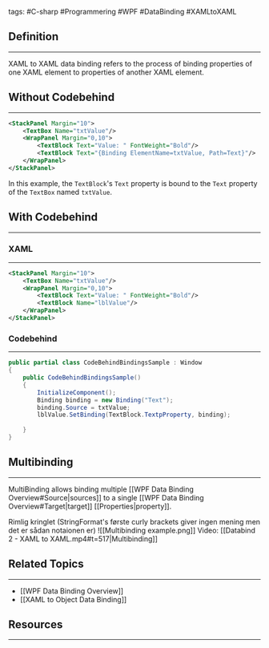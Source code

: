 tags: #C-sharp #Programmering #WPF #DataBinding #XAMLtoXAML 
## Definition
---
XAML to XAML data binding refers to the process of binding properties of one XAML element to properties of another XAML element.

## Without Codebehind
---
```xml
<StackPanel Margin="10">
    <TextBox Name="txtValue"/>
    <WrapPanel Margin="0,10">
        <TextBlock Text="Value: " FontWeight="Bold"/>
        <TextBlock Text="{Binding ElementName=txtValue, Path=Text}"/>
    </WrapPanel>
</StackPanel>
```
In this example, the `TextBlock`'s `Text` property is bound to the `Text` property of the `TextBox` named `txtValue`.

## With Codebehind
---
### XAML
---
```xml
<StackPanel Margin="10">
	<TextBox Name="txtValue"/>
	<WrapPanel Margin="0,10">
		<TextBlock Text="Value: " FontWeight="Bold"/>
		<TextBlock Name="lblValue"/>
	</WrapPanel>
</StackPanel>

```
### Codebehind
---
```csharp
public partial class CodeBehindBindingsSample : Window
{
	public CodeBehindBindingsSample() 
	{
		InitializeComponent();
		Binding binding = new Binding("Text");
		binding.Source = txtValue;
		lblValue.SetBinding(TextBlock.TextpProperty, binding);
		
	}
}
```
## Multibinding
---
MultiBinding allows binding multiple [[WPF Data Binding Overview#Source|sources]] to a single [[WPF Data Binding Overview#Target|target]] [[Properties|property]].

Rimlig kringlet (StringFormat's første curly brackets giver ingen mening men det er sådan notaionen er)
 ![[Multibinding example.png]]
Video: [[Databind 2 - XAML to XAML.mp4#t=517|Multibinding]]

## Related Topics
---
- [[WPF Data Binding Overview]]
- [[XAML to Object Data Binding]]
## Resources
---